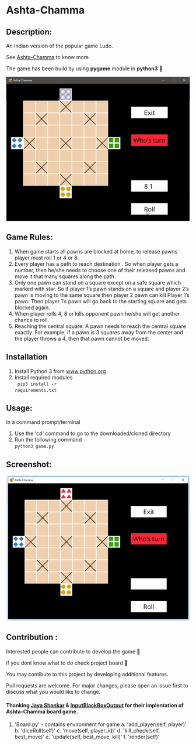 # Ashta-Chamma 

## Description: 
An Indian version of the popular game Ludo. 

See [Ashta-Chamma](https://wiki2.org/en/Ashta_Chamma_(board_game)) to know more

The game has been build by using **pygame** module in **python3** 🐍 

![preview](/assets/screenshot/preview.gif)

## Game Rules:

1. When game starts all pawns are blocked at home, to release pawns player must roll 1 or 4 or 8.
1. Every player has a path to reach destination . So when player gets a number, then he/she needs to choose one of their released pawns and move it that many squares along the path.
1. Only one pawn can stand on a square except on a safe square which marked with star. So if player 1’s pawn stands on a square and player 2’s pawn is moving to the same square then player 2 pawn can kill Player 1’s pawn. Then player 1’s pawn will go back to the starting square and gets blocked again.
1. When player rolls 4, 8 or kills opponent pawn he/she will get another chance to roll.
1. Reaching the central square: A pawn needs to reach the central square exactly. For example, if a pawn is 3 squares away from the center and the player throws a 4, then that pawn cannot be moved.

## Installation
1. Install Python 3 from www.python.org
1. Install required modules <br>
<code> pip3 install -r requirements.txt </code>
   
## Usage:
In a command prompt/terminal

1. Use the 'cd' command to go to the downloaded/cloned directory
1. Run the following command <br>
<code>python3 game.py </code>
  
## Screenshot:
![preview](/assets/screenshot/preview.png)

## Contribution :
Interested people can contribute to develop the game 🙌

if you dont know what to do check project board 🎯

You may contibute to this project by developing additional features.

Pull requests are welcome. For major changes, please open an issue first to discuss what you would like to change.
		
#### Thanking  [Jaya Shankar](https://github.com/jaya-shankar) & [InputBlackBoxOutput](https://github.com/InputBlackBoxOutput) for their implentation of Ashta-Chamma board game.

1. 'Board.py' - contains environment for game 
	a. 'add_player(self, player)'
	b. 'diceRoll(self)' 
	c. 'move(self, player_id)'
	d. 'kill_check(self, best_move)' 
	e. 'update(self, best_move, kill)' 
	f. 'render(self)' 


